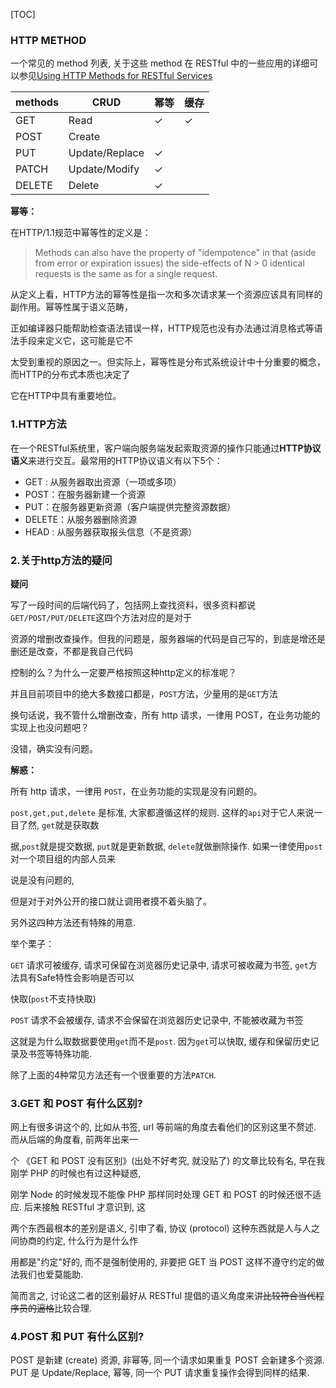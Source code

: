 [TOC]

### HTTP METHOD

一个常见的 method 列表, 关于这些 method 在 RESTful 中的一些应用的详细可以参见[Using HTTP Methods for RESTful Services](http://www.restapitutorial.com/lessons/httpmethods.html)

| methods | CRUD           | 幂等   | 缓存   |
| ------- | -------------- | ---- | ---- |
| GET     | Read           | ✓    | ✓    |
| POST    | Create         |      |      |
| PUT     | Update/Replace | ✓    |      |
| PATCH   | Update/Modify  | ✓    |      |
| DELETE  | Delete         | ✓    |      |

**幂等：**

在HTTP/1.1规范中幂等性的定义是：

> Methods can also have the property of "idempotence" in that (aside from error or expiration issues) the side-effects of N > 0 identical requests is the same as for a single request.

从定义上看，HTTP方法的幂等性是指一次和多次请求某一个资源应该具有同样的副作用。幂等性属于语义范畴，

正如编译器只能帮助检查语法错误一样，HTTP规范也没有办法通过消息格式等语法手段来定义它，这可能是它不

太受到重视的原因之一。但实际上，幂等性是分布式系统设计中十分重要的概念，而HTTP的分布式本质也决定了

它在HTTP中具有重要地位。

### 1.HTTP方法

在一个RESTful系统里，客户端向服务端发起索取资源的操作只能通过**HTTP协议语义**来进行交互。最常用的HTTP协议语义有以下5个：

- GET : 从服务器取出资源（一项或多项）
- POST：在服务器新建一个资源
- PUT：在服务器更新资源（客户端提供完整资源数据）
- DELETE：从服务器删除资源
- HEAD : 从服务器获取报头信息（不是资源）

### 2.关于http方法的疑问

**疑问**

写了一段时间的后端代码了，包括网上查找资料，很多资料都说`GET/POST/PUT/DELETE`这四个方法对应的是对于

资源的增删改查操作。但我的问题是，服务器端的代码是自己写的，到底是增还是删还是改查，不都是我自己代码

控制的么？为什么一定要严格按照这种http定义的标准呢？

并且目前项目中的绝大多数接口都是，`POST`方法，少量用的是`GET`方法

换句话说，我不管什么增删改查，所有 http 请求，一律用 POST，在业务功能的实现上也没问题吧？

没错，确实没有问题。

**解惑：**

所有 http 请求，一律用 `POST`，在业务功能的实现是没有问题的。

`post,get,put,delete` 是标准, 大家都遵循这样的规则. 这样的`api`对于它人来说一目了然, `get`就是获取数

据,`post`就是提交数据, `put`就是更新数据, `delete`就做删除操作. 如果一律使用`post`对一个项目组的内部人员来

说是没有问题的, 

但是对于对外公开的接口就让调用者摸不着头脑了。

另外这四种方法还有特殊的用意.

举个栗子：

`GET` 请求可被缓存, 请求可保留在浏览器历史记录中, 请求可被收藏为书签, `get`方法具有Safe特性会影响是否可以

快取(`post`不支持快取)

`POST` 请求不会被缓存, 请求不会保留在浏览器历史记录中, 不能被收藏为书签

这就是为什么取数据要使用`get`而不是`post`. 因为`get`可以快取, 缓存和保留历史记录及书签等特殊功能.

除了上面的4种常见方法还有一个很重要的方法`PATCH`.

### 3.GET 和 POST 有什么区别?

网上有很多讲这个的, 比如从书签, url 等前端的角度去看他们的区别这里不赘述. 而从后端的角度看, 前两年出来一

个 《GET 和 POST 没有区别》(出处不好考究, 就没贴了) 的文章比较有名, 早在我刚学 PHP 的时候也有过这种疑惑, 

刚学 Node 的时候发现不能像 PHP 那样同时处理 GET 和 POST 的时候还很不适应. 后来接触 RESTful 才意识到, 这

两个东西最根本的差别是语义, 引申了看, 协议 (protocol) 这种东西就是人与人之间协商的约定, 什么行为是什么作

用都是"约定"好的, 而不是强制使用的, 非要把 GET 当 POST 这样不遵守约定的做法我们也爱莫能助.

简而言之, 讨论这二者的区别最好从 RESTful 提倡的语义角度来讲~~比较符合当代程序员的逼格~~比较合理.

### 4.POST 和 PUT 有什么区别?

POST 是新建 (create) 资源, 非幂等, 同一个请求如果重复 POST 会新建多个资源. PUT 是 Update/Replace, 幂等, 同一个 PUT 请求重复操作会得到同样的结果.